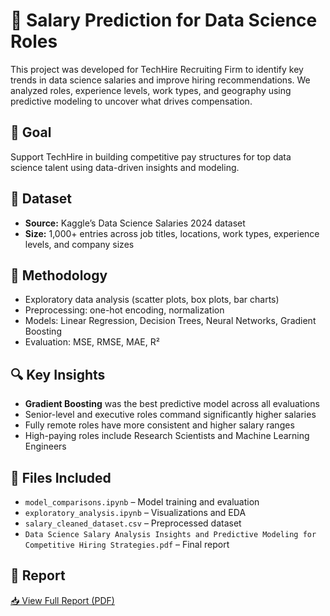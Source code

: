# 💼 Salary Prediction for Data Science Roles

This project was developed for TechHire Recruiting Firm to identify key trends in data science salaries and improve hiring recommendations. We analyzed roles, experience levels, work types, and geography using predictive modeling to uncover what drives compensation.

## 🎯 Goal
Support TechHire in building competitive pay structures for top data science talent using data-driven insights and modeling.

## 📁 Dataset
- **Source:** Kaggle’s Data Science Salaries 2024 dataset
- **Size:** 1,000+ entries across job titles, locations, work types, experience levels, and company sizes

## 🧪 Methodology
- Exploratory data analysis (scatter plots, box plots, bar charts)
- Preprocessing: one-hot encoding, normalization
- Models: Linear Regression, Decision Trees, Neural Networks, Gradient Boosting
- Evaluation: MSE, RMSE, MAE, R²

## 🔍 Key Insights
- **Gradient Boosting** was the best predictive model across all evaluations
- Senior-level and executive roles command significantly higher salaries
- Fully remote roles have more consistent and higher salary ranges
- High-paying roles include Research Scientists and Machine Learning Engineers

## 📎 Files Included
- `model_comparisons.ipynb` – Model training and evaluation
- `exploratory_analysis.ipynb` – Visualizations and EDA
- `salary_cleaned_dataset.csv` – Preprocessed dataset
- `Data Science Salary Analysis Insights and Predictive Modeling for Competitive Hiring Strategies.pdf` – Final report

## 📄 Report
[📥 View Full Report (PDF)](https://github.com/domflan/salary-prediction-project/raw/main/Data%20Science%20Salary%20Analysis%20Insights%20and%20Predictive%20Modeling%20for%20Competitive%20Hiring%20Strategies.pdf)

